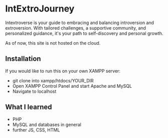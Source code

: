 # IntExtroJourney #

Intextroverse is your guide to embracing and balancing introversion and extroversion. With tailored challenges, a supportive community, and personalized guidance, it's your path to self-discovery and personal growth.

As of now, this site is not hosted on the cloud.

## Installation ##
If you would like to run this on your own XAMPP server:
- git clone into xampp/htdocs/YOUR_DIR
- Open XAMPP Control Panel and start Apache and MySQL
- Navigate to localhost


## What I learned ##

- PHP
- MySQL and databases in general
- further JS, CSS, HTML

